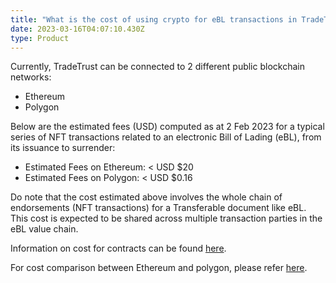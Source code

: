 ```yaml
---
title: "What is the cost of using crypto for eBL transactions in TradeTrust? "
date: 2023-03-16T04:07:10.430Z
type: Product
---
```

Currently, TradeTrust can be connected to 2 different public blockchain networks: 

* Ethereum 
* Polygon

Below are the estimated fees (USD) computed as at 2 Feb 2023 for a typical series of NFT transactions related to an electronic Bill of Lading (eBL), from its issuance to surrender: 

- Estimated Fees on Ethereum: < USD $20 
- Estimated Fees on Polygon:  < USD $0.16

Do note that the cost estimated above involves the whole chain of endorsements (NFT transactions) for a Transferable document like eBL. This cost is expected to be shared across multiple transaction parties in the eBL value chain.  

Information on cost for contracts can be found [﻿here](https://www.openattestation.com/docs/docs-section/appendix/contract-costs).

For cost comparison between Ethereum and polygon, please refer [here](https://www.openattestation.com/docs/docs-section/appendix/savings-comparisons).

![]()